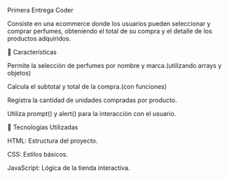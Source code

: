 Primera Entrega Coder

Consiste en una ecommerce donde los usuarios pueden seleccionar y comprar perfumes, obteniendo el total de su compra y el detalle de los productos adquiridos.

📌 Características

Permite la selección de perfumes por nombre y marca.(utilizando arrays y objetos)

Calcula el subtotal y total de la compra.(con funciones)

Registra la cantidad de unidades compradas por producto.

Utiliza prompt() y alert() para la interacción con el usuario.

🚀 Tecnologías Utilizadas

HTML: Estructura del proyecto.

CSS: Estilos básicos.

JavaScript: Lógica de la tienda interactiva.
